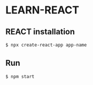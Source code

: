 # LEARN-REACT

## REACT installation
```sh
$ npx create-react-app app-name
```

## Run

```sh
$ npm start
```

